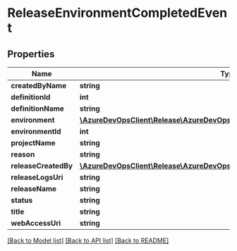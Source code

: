 # ReleaseEnvironmentCompletedEvent

## Properties
Name | Type | Description | Notes
------------ | ------------- | ------------- | -------------
**createdByName** | **string** |  | [optional] 
**definitionId** | **int** |  | [optional] 
**definitionName** | **string** |  | [optional] 
**environment** | [**\AzureDevOpsClient\Release\AzureDevOpsClient\Release\Model\ReleaseEnvironment**](ReleaseEnvironment.md) |  | [optional] 
**environmentId** | **int** |  | [optional] 
**projectName** | **string** |  | [optional] 
**reason** | **string** |  | [optional] 
**releaseCreatedBy** | [**\AzureDevOpsClient\Release\AzureDevOpsClient\Release\Model\IdentityRef**](IdentityRef.md) |  | [optional] 
**releaseLogsUri** | **string** |  | [optional] 
**releaseName** | **string** |  | [optional] 
**status** | **string** |  | [optional] 
**title** | **string** |  | [optional] 
**webAccessUri** | **string** |  | [optional] 

[[Back to Model list]](../README.md#documentation-for-models) [[Back to API list]](../README.md#documentation-for-api-endpoints) [[Back to README]](../README.md)


